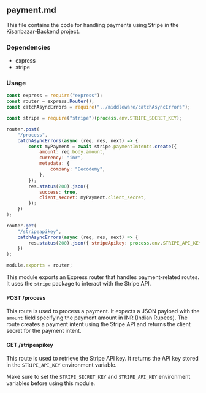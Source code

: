 ## payment.md

This file contains the code for handling payments using Stripe in the Kisanbazar-Backend project.

### Dependencies

- express
- stripe

### Usage

```javascript
const express = require("express");
const router = express.Router();
const catchAsyncErrors = require("../middleware/catchAsyncErrors");

const stripe = require("stripe")(process.env.STRIPE_SECRET_KEY);

router.post(
    "/process",
    catchAsyncErrors(async (req, res, next) => {
        const myPayment = await stripe.paymentIntents.create({
            amount: req.body.amount,
            currency: "inr",
            metadata: {
                company: "Becodemy",
            },
        });
        res.status(200).json({
            success: true,
            client_secret: myPayment.client_secret,
        });
    })
);

router.get(
    "/stripeapikey",
    catchAsyncErrors(async (req, res, next) => {
        res.status(200).json({ stripeApikey: process.env.STRIPE_API_KEY });
    })
);

module.exports = router;
```

This module exports an Express router that handles payment-related routes. It uses the `stripe` package to interact with the Stripe API.

#### POST /process

This route is used to process a payment. It expects a JSON payload with the `amount` field specifying the payment amount in INR (Indian Rupees). The route creates a payment intent using the Stripe API and returns the client secret for the payment intent.

#### GET /stripeapikey

This route is used to retrieve the Stripe API key. It returns the API key stored in the `STRIPE_API_KEY` environment variable.

Make sure to set the `STRIPE_SECRET_KEY` and `STRIPE_API_KEY` environment variables before using this module.
